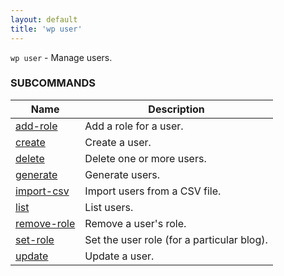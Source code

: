 ```yaml
---
layout: default
title: 'wp user'
---
```


`wp user` - Manage users.



### SUBCOMMANDS

<table>
	<thead>
	<tr>
		<th>Name</th>
		<th>Description</th>
	</tr>
	</thead>
	<tbody>
		<tr>
			<td><a href="/commands/user/add-role/">add-role</a></td>
			<td>Add a role for a user.</td>
		</tr>
		<tr>
			<td><a href="/commands/user/create/">create</a></td>
			<td>Create a user.</td>
		</tr>
		<tr>
			<td><a href="/commands/user/delete/">delete</a></td>
			<td>Delete one or more users.</td>
		</tr>
		<tr>
			<td><a href="/commands/user/generate/">generate</a></td>
			<td>Generate users.</td>
		</tr>
		<tr>
			<td><a href="/commands/user/import-csv/">import-csv</a></td>
			<td>Import users from a CSV file.</td>
		</tr>
		<tr>
			<td><a href="/commands/user/list/">list</a></td>
			<td>List users.</td>
		</tr>
		<tr>
			<td><a href="/commands/user/remove-role/">remove-role</a></td>
			<td>Remove a user's role.</td>
		</tr>
		<tr>
			<td><a href="/commands/user/set-role/">set-role</a></td>
			<td>Set the user role (for a particular blog).</td>
		</tr>
		<tr>
			<td><a href="/commands/user/update/">update</a></td>
			<td>Update a user.</td>
		</tr>
	</tbody>
</table>
